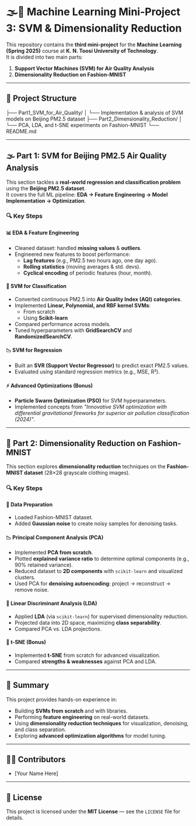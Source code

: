 # 🌫️👕 Machine Learning Mini-Project 3: SVM & Dimensionality Reduction

This repository contains the **third mini-project** for the **Machine Learning (Spring 2025)** course at **K. N. Toosi University of Technology**.  
It is divided into two main parts:

1. **Support Vector Machines (SVM) for Air Quality Analysis**  
2. **Dimensionality Reduction on Fashion-MNIST**

---

## 📁 Project Structure

├── Part1_SVM_for_Air_Quality/
│ └── Implementation & analysis of SVM models on Beijing PM2.5 dataset
├── Part2_Dimensionality_Reduction/
│ └── PCA, LDA, and t-SNE experiments on Fashion-MNIST
└── README.md

---

## 🌫️ Part 1: SVM for Beijing PM2.5 Air Quality Analysis

This section tackles a **real-world regression and classification problem** using the **Beijing PM2.5 dataset**.  
It covers the full ML pipeline: **EDA → Feature Engineering → Model Implementation → Optimization**.

### 🔍 Key Steps

#### 📊 EDA & Feature Engineering
- Cleaned dataset: handled **missing values** & **outliers**.  
- Engineered new features to boost performance:
  - **Lag features** (e.g., PM2.5 two hours ago, one day ago).  
  - **Rolling statistics** (moving averages & std. devs).  
  - **Cyclical encoding** of periodic features (hour, month).  

#### 🧠 SVM for Classification
- Converted continuous PM2.5 into **Air Quality Index (AQI) categories**.  
- Implemented **Linear, Polynomial, and RBF kernel SVMs**:
  - From scratch  
  - Using **Scikit-learn**  
- Compared performance across models.  
- Tuned hyperparameters with **GridSearchCV** and **RandomizedSearchCV**.  

#### 📉 SVM for Regression
- Built an **SVR (Support Vector Regressor)** to predict exact PM2.5 values.  
- Evaluated using standard regression metrics (e.g., MSE, R²).  

#### ⚡ Advanced Optimizations (Bonus)
- **Particle Swarm Optimization (PSO)** for SVM hyperparameters.  
- Implemented concepts from *"Innovative SVM optimization with differential gravitational fireworks for superior air pollution classification (2024)"*.  

---

## 👕 Part 2: Dimensionality Reduction on Fashion-MNIST

This section explores **dimensionality reduction** techniques on the **Fashion-MNIST dataset** (28×28 grayscale clothing images).

### 🔍 Key Steps

#### 🧹 Data Preparation
- Loaded Fashion-MNIST dataset.  
- Added **Gaussian noise** to create noisy samples for denoising tasks.  

#### 📉 Principal Component Analysis (PCA)
- Implemented **PCA from scratch**.  
- Plotted **explained variance ratio** to determine optimal components (e.g., 90% retained variance).  
- Reduced dataset to **2D components** with `scikit-learn` and visualized clusters.  
- Used PCA for **denoising autoencoding**: project → reconstruct → remove noise.  

#### 📐 Linear Discriminant Analysis (LDA)
- Applied **LDA** (via `scikit-learn`) for supervised dimensionality reduction.  
- Projected data into 2D space, maximizing **class separability**.  
- Compared PCA vs. LDA projections.  

#### 🌌 t-SNE (Bonus)
- Implemented **t-SNE** from scratch for advanced visualization.  
- Compared **strengths & weaknesses** against PCA and LDA.  

---

## 📌 Summary

This project provides hands-on experience in:
- Building **SVMs from scratch** and with libraries.  
- Performing **feature engineering** on real-world datasets.  
- Using **dimensionality reduction techniques** for visualization, denoising, and class separation.  
- Exploring **advanced optimization algorithms** for model tuning.  

---

## 🧑‍💻 Contributors
- [Your Name Here]

---

## 📄 License
This project is licensed under the **MIT License** — see the `LICENSE` file for details.
